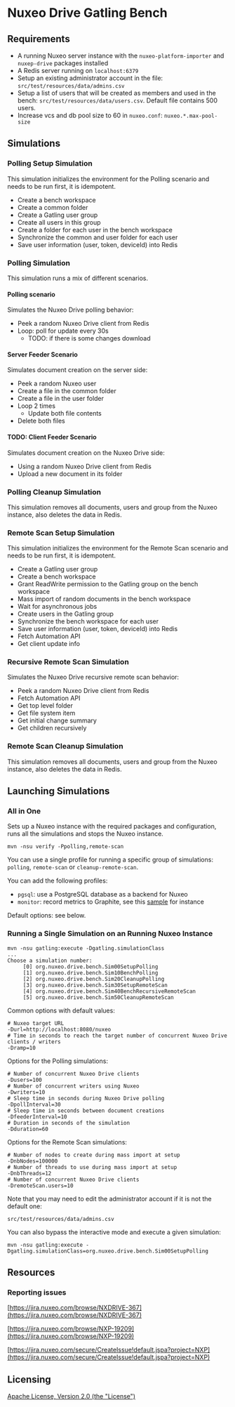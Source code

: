 # Nuxeo Drive Gatling Bench

## Requirements

- A running Nuxeo server instance with the `nuxeo-platform-importer` and `nuxep-drive` packages installed
- A Redis server running on `localhost:6379`
- Setup an existing administrator account in the file: `src/test/resources/data/admins.csv`
- Setup a list of users that will be created as members and used in the bench: `src/test/resources/data/users.csv`.
  Default file contains 500 users.
- Increase vcs and db pool size to 60 in `nuxeo.conf`: `nuxeo.*.max-pool-size`

## Simulations

### Polling Setup Simulation

This simulation initializes the environment for the Polling scenario and needs to be run first, it is idempotent.

- Create a bench workspace
- Create a common folder
- Create a Gatling user group
- Create all users in this group
- Create a folder for each user in the bench workspace
- Synchronize the common and user folder for each user
- Save user information (user, token, deviceId) into Redis

### Polling Simulation

This simulation runs a mix of different scenarios.

#### Polling scenario

Simulates the Nuxeo Drive polling behavior:

- Peek a random Nuxeo Drive client from Redis
- Loop: poll for update every 30s
  - TODO: if there is some changes download

#### Server Feeder Scenario

Simulates document creation on the server side:

- Peek a random Nuxeo user
- Create a file in the common folder
- Create a file in the user folder
- Loop 2 times
   - Update both file contents
- Delete both files

#### TODO: Client Feeder Scenario

Simulates document creation on the Nuxeo Drive side:

- Using a random Nuxeo Drive client from Redis
- Upload a new document in its folder

### Polling Cleanup Simulation

This simulation removes all documents, users and group from the Nuxeo instance, also deletes the data in Redis.

### Remote Scan Setup Simulation

This simulation initializes the environment for the Remote Scan scenario and needs to be run first, it is idempotent.

- Create a Gatling user group
- Create a bench workspace
- Grant ReadWrite permission to the Gatling group on the bench workspace
- Mass import of random documents in the bench workspace
- Wait for asynchronous jobs
- Create users in the Gatling group
- Synchronize the bench workspace for each user
- Save user information (user, token, deviceId) into Redis
- Fetch Automation API
- Get client update info

### Recursive Remote Scan Simulation

Simulates the Nuxeo Drive recursive remote scan behavior:

- Peek a random Nuxeo Drive client from Redis
- Fetch Automation API
- Get top level folder
- Get file system item
- Get initial change summary
- Get children recursively

### Remote Scan Cleanup Simulation

This simulation removes all documents, users and group from the Nuxeo instance, also deletes the data in Redis.

## Launching Simulations

### All in One

Sets up a Nuxeo instance with the required packages and configuration, runs all the simulations and stops the Nuxeo instance.

    mvn -nsu verify -Ppolling,remote-scan

You can use a single profile for running a specific group of simulations: `polling`, `remote-scan` or `cleanup-remote-scan`.

You can add the following profiles:

- `pgsql`: use a PostgreSQL database as a backend for Nuxeo
- `monitor`: record metrics to Graphite, see this [sample](http://kraken.nuxeo.com/dashboard/#kraken-drive-remote-scan) for instance

Default options: see below.

### Running a Single Simulation on an Running Nuxeo Instance

    mvn -nsu gatling:execute -Dgatling.simulationClass
    ...
    Choose a simulation number:
         [0] org.nuxeo.drive.bench.Sim00SetupPolling
         [1] org.nuxeo.drive.bench.Sim10BenchPolling
         [2] org.nuxeo.drive.bench.Sim20CleanupPolling
         [3] org.nuxeo.drive.bench.Sim30SetupRemoteScan
         [4] org.nuxeo.drive.bench.Sim40BenchRecursiveRemoteScan
         [5] org.nuxeo.drive.bench.Sim50CleanupRemoteScan

Common options with default values:

    # Nuxeo target URL
    -Durl=http://localhost:8080/nuxeo
    # Time in seconds to reach the target number of concurrent Nuxeo Drive clients / writers
    -Dramp=10

Options for the Polling simulations:

    # Number of concurrent Nuxeo Drive clients
    -Dusers=100
    # Number of concurrent writers using Nuxeo
    -Dwriters=10
    # Sleep time in seconds during Nuxeo Drive polling
    -DpollInterval=30
    # Sleep time in seconds between document creations
    -DfeederInterval=10
    # Duration in seconds of the simulation
    -Dduration=60

Options for the Remote Scan simulations:

    # Number of nodes to create during mass import at setup
    -DnbNodes=100000
    # Number of threads to use during mass import at setup
    -DnbThreads=12
    # Number of concurrent Nuxeo Drive clients
    -DremoteScan.users=10

Note that you may need to edit the administrator account if it is not the default one:

    src/test/resources/data/admins.csv

You can also bypass the interactive mode and execute a given simulation:

    mvn -nsu gatling:execute -Dgatling.simulationClass=org.nuxeo.drive.bench.Sim00SetupPolling

## Resources

### Reporting issues

[https://jira.nuxeo.com/browse/NXDRIVE-367](https://jira.nuxeo.com/browse/NXDRIVE-367)

[https://jira.nuxeo.com/browse/NXP-19209](https://jira.nuxeo.com/browse/NXP-19209)

[https://jira.nuxeo.com/secure/CreateIssue!default.jspa?project=NXP](https://jira.nuxeo.com/secure/CreateIssue!default.jspa?project=NXP)

## Licensing

[Apache License, Version 2.0 (the "License")](http://www.apache.org/licenses/LICENSE-2.0)
